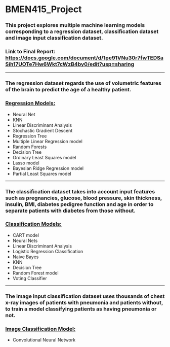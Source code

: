 # BMEN415_Project
### This project explores multiple machine learning models corresponding to a regression dataset, classification dataset and image input classification dataset. 
### Link to Final Report: https://docs.google.com/document/d/1pe91VNu30r7fwTEDSaSih17UOTe7Hw6Wkt7cWzB4by0/edit?usp=sharing
<hr>

### The regression dataset regards the use of volumetric features of the brain to predict the age of a healthy patient. 
### <u>Regression Models:</u>
- Neural Net
- KNN 
- Linear Discriminant Analysis
- Stochastic Gradient Descent
- Regression Tree
- Multiple Linear Regression model
- Random Forests
- Decision Tree
- Ordinary Least Squares model
- Lasso model
- Bayesian Ridge Regression model
- Partial Least Squares model
<hr>

### The classification dataset takes into account input features such as pregnancies, glucose, blood pressure, skin thickness, insulin, BMI, diabetes pedigree function and age in order to separate patients with diabetes from those without. 
### <u>Classification Models:</u>
- CART model
- Neural Nets
- Linear Discriminant Analysis
- Logistic Regression Classification
- Naive Bayes
- KNN
- Decision Tree
- Random Forest model
- Voting Classifier
<hr>

### The image input classification dataset uses thousands of chest x-ray images of patients with pneumonia and patients without, to train a model classifying patients as having pneumonia or not.
### <u>Image Classification Model:</u>
- Convolutional Neural Network
